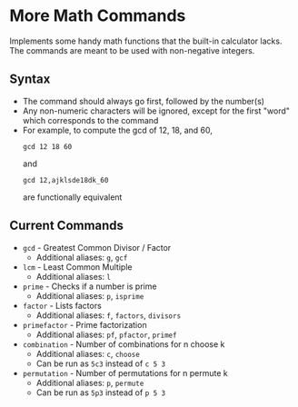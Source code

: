 # More Math Commands

Implements some handy math functions that the built-in calculator lacks. The commands are meant to be used with non-negative integers.

## Syntax

- The command should always go first, followed by the number(s)
- Any non-numeric characters will be ignored, except for the first "word" which corresponds to the command
- For example, to compute the gcd of 12, 18, and 60,
  ```
  gcd 12 18 60
  ```
  and
  ```
  gcd 12,ajklsde18dk_60
  ```
  are functionally equivalent

## Current Commands

- `gcd` - Greatest Common Divisor / Factor
  - Additional aliases: `g`, `gcf`
- `lcm` - Least Common Multiple
  - Additional aliases: `l`
- `prime` - Checks if a number is prime
  - Additional aliases: `p`, `isprime`
- `factor` - Lists factors
  - Additional aliases: `f`, `factors`, `divisors`
- `primefactor` - Prime factorization
  - Additional aliases: `pf`, `pfactor`, `primef`
- `combination` - Number of combinations for n choose k
  - Additional aliases: `c`, `choose`
  - Can be run as `5c3` instead of `c 5 3`
- `permutation` - Number of permutations for n permute k
  - Additional aliases: `p`, `permute`
  - Can be run as `5p3` instead of `p 5 3`
